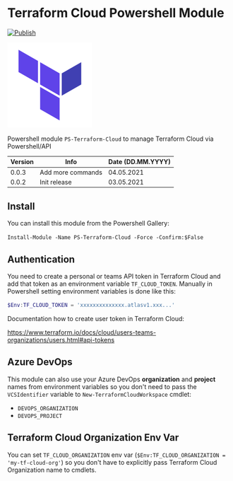# Terraform Cloud Powershell Module

[![Publish](https://github.com/Satak/ps-terraform-cloud/actions/workflows/publish.yml/badge.svg)](https://github.com/Satak/ps-terraform-cloud/actions/workflows/publish.yml)

![Terraform logo](https://raw.githubusercontent.com/Satak/ps-terraform-cloud/master/icon/terraform-cloud-192.png 'Terraform logo')

Powershell module `PS-Terraform-Cloud` to manage Terraform Cloud via Powershell/API

| Version | Info              | Date (DD.MM.YYYY) |
| ------- | ----------------- | ----------------- |
| 0.0.3   | Add more commands | 04.05.2021        |
| 0.0.2   | Init release      | 03.05.2021        |

## Install

You can install this module from the Powershell Gallery:

`Install-Module -Name PS-Terraform-Cloud -Force -Confirm:$False`

## Authentication

You need to create a personal or teams API token in Terraform Cloud and add that token as an environment variable `TF_CLOUD_TOKEN`. Manually in Powershell setting environment variables is done like this:

```powershell
$Env:TF_CLOUD_TOKEN = 'xxxxxxxxxxxxxx.atlasv1.xxx...'
```

Documentation how to create user token in Terraform Cloud:

<https://www.terraform.io/docs/cloud/users-teams-organizations/users.html#api-tokens>

## Azure DevOps

This module can also use your Azure DevOps **organization** and **project** names from environment variables so you don't need to pass the `VCSIdentifier` variable to `New-TerraformCloudWorkspace` cmdlet:

- `DEVOPS_ORGANIZATION`
- `DEVOPS_PROJECT`

## Terraform Cloud Organization Env Var

You can set `TF_CLOUD_ORGANIZATION` env var (`$Env:TF_CLOUD_ORGANIZATION = 'my-tf-cloud-org'`) so you don't have to explicitly pass Terraform Cloud Organization name to cmdlets.
